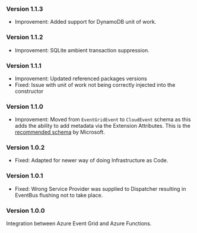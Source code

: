 ### Version 1.1.3

- Improvement: Added support for DynamoDB unit of work.

### Version 1.1.2

- Improvement: SQLite ambient transaction suppression.

### Version 1.1.1

- Improvement: Updated referenced packages versions
- Fixed: Issue with unit of work not being correctly injected into the constructor

### Version 1.1.0

- Improvement: Moved from `EventGridEvent` to `CloudEvent` schema as this adds the ability to add metadata via the Extension Attributes. This is the [recommended schema](https://learn.microsoft.com/en-us/azure/event-grid/event-schema) by Microsoft.

### Version 1.0.2

- Fixed: Adapted for newer way of doing Infrastructure as Code.

### Version 1.0.1

- Fixed: Wrong Service Provider was supplied to Dispatcher resulting in EventBus flushing not to take place.

### Version 1.0.0

Integration between Azure Event Grid and Azure Functions.